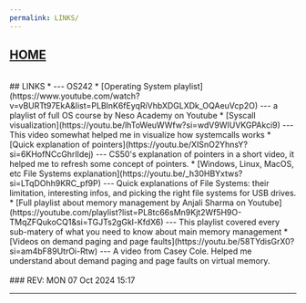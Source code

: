 ```yaml
---
permalink: LINKS/
---
```

## [HOME](../)
<br>
## LINKS
* <https://os.vlsm.org/> --- OS242
* [Operating System playlist](https://www.youtube.com/watch?v=vBURTt97EkA&list=PLBlnK6fEyqRiVhbXDGLXDk_OQAeuVcp2O) --- a playlist of full OS course by Neso Academy on Youtube
* [Syscall visualization](https://youtu.be/lhToWeuWWfw?si=wdV9WIUVKGPAkci9) --- This video somewhat helped me in visualize how systemcalls works
* [Quick explanation of pointers](https://youtu.be/XISnO2YhnsY?si=6KHofNCcGhrIldej) --- CS50's explanation of pointers in a short video, it helped me to refresh some concept of pointers.
* [Windows, Linux, MacOS, etc File Systems explanation](https://youtu.be/_h30HBYxtws?si=LTqDOhh9KRC_pf9P) --- Quick explanations of File Systems: their limitation, interesting infos, and picking the right file systems for USB drives.
* [Full playlist about memory management by Anjali Sharma on Youtube](https://youtube.com/playlist?list=PL8tc66sMn9Kjt2Wf5H9O-TMqZFQukoCQ1&si=TGJTs2gGkl-KfdX6) --- This playlist covered every sub-matery of what you need to know about main memory management
* [Videos on demand paging and page faults](https://youtu.be/58TYdisGrX0?si=am4bF89UtrOi-Rtw) --- A video from Casey Cole. Helped me understand about demand paging and page faults on virtual memory. 
<br>
<br>
### REV: MON 07 Oct 2024 15:17
<br>
<hr>
